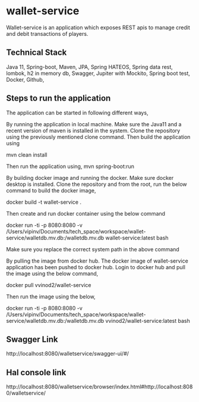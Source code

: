 # wallet-service

Wallet-service is an application which exposes REST apis to manage credit and debit transactions of players. 

## Technical Stack

Java 11,
Spring-boot,
Maven,
JPA,
Spring HATEOS,
Spring data rest,
lombok,
h2 in memory db,
Swagger,
Jupiter with Mockito,
Spring boot test,
Docker,
Github,

## Steps to run the application

The application can be started in following different ways,

By running the application in local machine. Make sure the Java11 and a recent version of maven is installed in the system. Clone the repository using the previously mentioned clone command. Then build the application using  

mvn clean install

Then run the application using,
mvn spring-boot:run

By building docker image and running the docker. Make sure docker desktop is installed. Clone the repository and from the root, run the below command to build the docker image,

docker build -t wallet-service .

Then create and run docker container using the below command

docker run -ti -p 8080:8080 -v /Users/vipinv/Documents/tech_space/workspace/wallet-service/walletdb.mv.db:/walletdb.mv.db  wallet-service:latest bash

Make sure you replace the correct system path in the above command

By pulling the image from docker hub. The docker image of wallet-service application has been pushed to docker hub. Login to docker hub and pull the image using the below command,

docker pull vvinod2/wallet-service

Then run the image using the below,

docker run -ti -p 8080:8080 -v /Users/vipinv/Documents/tech_space/workspace/wallet-service/walletdb.mv.db:/walletdb.mv.db  vvinod2/wallet-service:latest bash

## Swagger Link

http://localhost:8080/walletservice/swagger-ui/#/

## Hal console link

http://localhost:8080/walletservice/browser/index.html#http://localhost:8080/walletservice/

